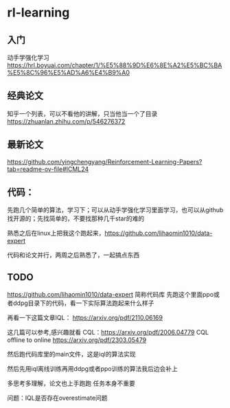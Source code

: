 # rl-learning

## 入门
动手学强化学习
https://hrl.boyuai.com/chapter/1/%E5%88%9D%E6%8E%A2%E5%BC%BA%E5%8C%96%E5%AD%A6%E4%B9%A0

## 经典论文 
知乎一个列表，可以不看他的讲解，只当他当一个了目录
https://zhuanlan.zhihu.com/p/546276372


## 最新论文
https://github.com/yingchengyang/Reinforcement-Learning-Papers?tab=readme-ov-file#ICML24

## 代码：

先跑几个简单的算法，学习下；可以从动手学强化学习里面学习，也可以从github找开源的；先找简单的，不要找那种几千star的难的

熟悉之后在linux上把我这个跑起来，https://github.com/lihaomin1010/data-expert

代码和论文并行，两周之后熟悉了，一起搞点东西

## TODO
https://github.com/lihaomin1010/data-expert 简称代码库
先跑这个里面ppo或者ddpg目录下的代码，看一下实际算法跑起来什么样子

再看一下这篇文章IQL：
https://arxiv.org/pdf/2110.06169

这几篇可以参考,感兴趣就看
CQL：https://arxiv.org/pdf/2006.04779
CQL offline to online https://arxiv.org/pdf/2303.05479

然后跑代码库里的main文件，这是iql的算法实现

然后先用iql离线训练再用ddpg或者ppo训练的算法我后边会补上

多思考多理解，论文也上手跑跑 任务本身不重要

问题：IQL是否存在overestimate问题